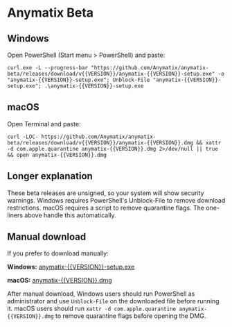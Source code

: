 Anymatix Beta
=============

Windows
-------
Open PowerShell (Start menu > PowerShell) and paste:
```
curl.exe -L --progress-bar "https://github.com/Anymatix/anymatix-beta/releases/download/v{{VERSION}}/anymatix-{{VERSION}}-setup.exe" -o "anymatix-{{VERSION}}-setup.exe"; Unblock-File "anymatix-{{VERSION}}-setup.exe"; .\anymatix-{{VERSION}}-setup.exe
```

macOS
-----
Open Terminal and paste:
```
curl -LOC- https://github.com/Anymatix/anymatix-beta/releases/download/v{{VERSION}}/anymatix-{{VERSION}}.dmg && xattr -d com.apple.quarantine anymatix-{{VERSION}}.dmg 2>/dev/null || true && open anymatix-{{VERSION}}.dmg
```

Longer explanation
------------------
These beta releases are unsigned, so your system will show security warnings. Windows requires PowerShell's Unblock-File to remove download restrictions. macOS requires a script to remove quarantine flags. The one-liners above handle this automatically.

Manual download
---------------
If you prefer to download manually:

**Windows:** [anymatix-{{VERSION}}-setup.exe](https://github.com/Anymatix/anymatix-beta/releases/download/v{{VERSION}}/anymatix-{{VERSION}}-setup.exe)

**macOS:** [anymatix-{{VERSION}}.dmg](https://github.com/Anymatix/anymatix-beta/releases/download/v{{VERSION}}/anymatix-{{VERSION}}.dmg)

After manual download, Windows users should run PowerShell as administrator and use `Unblock-File` on the downloaded file before running it. macOS users should run `xattr -d com.apple.quarantine anymatix-{{VERSION}}.dmg` to remove quarantine flags before opening the DMG.